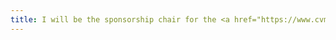 ```yaml
---
title: I will be the sponsorship chair for the <a href="https://www.cvmp-conference.org/2024/" target="_blank">European Conference on Visual Media Production (CVMP) 2024</a>.
---
```

